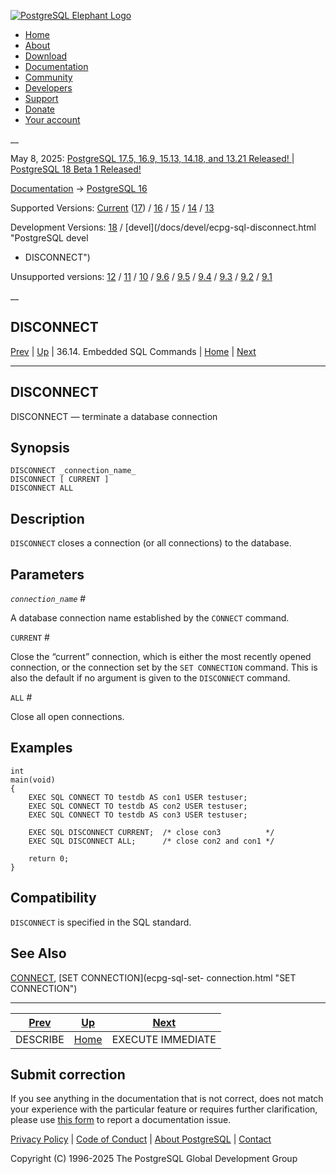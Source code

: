 [ ![PostgreSQL Elephant Logo](/media/img/about/press/elephant.png) ](/)

  * [Home](/ "Home")
  * [About](/about/ "About")
  * [Download](/download/ "Download")
  * [Documentation](/docs/ "Documentation")
  * [Community](/community/ "Community")
  * [Developers](/developer/ "Developers")
  * [Support](/support/ "Support")
  * [Donate](/about/donate/ "Donate")
  * [Your account](/account/ "Your account")

__

May 8, 2025: [ PostgreSQL 17.5, 16.9, 15.13, 14.18, and 13.21 Released! ](/about/news/postgresql-175-169-1513-1418-and-1321-released-3072/) | [ PostgreSQL 18 Beta 1 Released! ](/about/news/postgresql-18-beta-1-released-3070/)

[Documentation](/docs/ "Documentation") -> [PostgreSQL
16](/docs/16/index.html)

Supported Versions: [Current](/docs/current/ecpg-sql-disconnect.html
"PostgreSQL 17 - DISCONNECT") ([17](/docs/17/ecpg-sql-disconnect.html
"PostgreSQL 17 - DISCONNECT")) / [16](/docs/16/ecpg-sql-disconnect.html
"PostgreSQL 16 - DISCONNECT") / [15](/docs/15/ecpg-sql-disconnect.html
"PostgreSQL 15 - DISCONNECT") / [14](/docs/14/ecpg-sql-disconnect.html
"PostgreSQL 14 - DISCONNECT") / [13](/docs/13/ecpg-sql-disconnect.html
"PostgreSQL 13 - DISCONNECT")

Development Versions: [18](/docs/18/ecpg-sql-disconnect.html "PostgreSQL 18 -
DISCONNECT") / [devel](/docs/devel/ecpg-sql-disconnect.html "PostgreSQL devel
- DISCONNECT")

Unsupported versions: [12](/docs/12/ecpg-sql-disconnect.html "PostgreSQL 12 -
DISCONNECT") / [11](/docs/11/ecpg-sql-disconnect.html "PostgreSQL 11 -
DISCONNECT") / [10](/docs/10/ecpg-sql-disconnect.html "PostgreSQL 10 -
DISCONNECT") / [9.6](/docs/9.6/ecpg-sql-disconnect.html "PostgreSQL 9.6 -
DISCONNECT") / [9.5](/docs/9.5/ecpg-sql-disconnect.html "PostgreSQL 9.5 -
DISCONNECT") / [9.4](/docs/9.4/ecpg-sql-disconnect.html "PostgreSQL 9.4 -
DISCONNECT") / [9.3](/docs/9.3/ecpg-sql-disconnect.html "PostgreSQL 9.3 -
DISCONNECT") / [9.2](/docs/9.2/ecpg-sql-disconnect.html "PostgreSQL 9.2 -
DISCONNECT") / [9.1](/docs/9.1/ecpg-sql-disconnect.html "PostgreSQL 9.1 -
DISCONNECT")

__

DISCONNECT  
---  
[Prev](ecpg-sql-describe.html "DESCRIBE")  | [Up](ecpg-sql-commands.html "36.14. Embedded SQL Commands") | 36.14. Embedded SQL Commands | [Home](index.html "PostgreSQL 16.9 Documentation") |  [Next](ecpg-sql-execute-immediate.html "EXECUTE IMMEDIATE")  
  
* * *

## DISCONNECT

DISCONNECT — terminate a database connection

## Synopsis

    
    
    DISCONNECT _connection_name_
    DISCONNECT [ CURRENT ]
    DISCONNECT ALL
    

## Description

`DISCONNECT` closes a connection (or all connections) to the database.

## Parameters

_`connection_name`_ #

    

A database connection name established by the `CONNECT` command.

`CURRENT` #

    

Close the “current” connection, which is either the most recently opened
connection, or the connection set by the `SET CONNECTION` command. This is
also the default if no argument is given to the `DISCONNECT` command.

`ALL` #

    

Close all open connections.

## Examples

    
    
    int
    main(void)
    {
        EXEC SQL CONNECT TO testdb AS con1 USER testuser;
        EXEC SQL CONNECT TO testdb AS con2 USER testuser;
        EXEC SQL CONNECT TO testdb AS con3 USER testuser;
    
        EXEC SQL DISCONNECT CURRENT;  /* close con3          */
        EXEC SQL DISCONNECT ALL;      /* close con2 and con1 */
    
        return 0;
    }
    

## Compatibility

`DISCONNECT` is specified in the SQL standard.

## See Also

[CONNECT](ecpg-sql-connect.html "CONNECT"), [SET CONNECTION](ecpg-sql-set-
connection.html "SET CONNECTION")

* * *

[Prev](ecpg-sql-describe.html "DESCRIBE")  | [Up](ecpg-sql-commands.html "36.14. Embedded SQL Commands") |  [Next](ecpg-sql-execute-immediate.html "EXECUTE IMMEDIATE")  
---|---|---  
DESCRIBE  | [Home](index.html "PostgreSQL 16.9 Documentation") |  EXECUTE IMMEDIATE  
  
## Submit correction

If you see anything in the documentation that is not correct, does not match
your experience with the particular feature or requires further clarification,
please use [this form](/account/comments/new/16/ecpg-sql-disconnect.html/) to
report a documentation issue.

[Privacy Policy](/about/privacypolicy) | [Code of Conduct](/about/policies/coc/) | [About PostgreSQL](/about/) | [Contact](/about/contact/)  

Copyright (C) 1996-2025 The PostgreSQL Global Development Group

